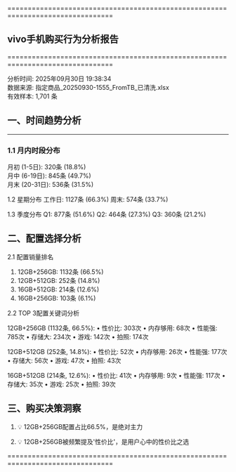 ================================================================================
## vivo手机购买行为分析报告
================================================================================

分析时间: 2025年09月30日 19:38:34<br>数据来源: 指定商品_20250930-1555_FromTB_已清洗.xlsx<br>有效样本: 1,701 条

## 一、时间趋势分析
--------------------------------------------------------------------------------

### 1.1 月内时段分布
  月初 (1-5日):   320条 (18.8%)<br>月中 (6-19日):  845条 (49.7%)<br>月末 (20-31日): 536条 (31.5%)

1.2 星期分布
  工作日: 1127条 (66.3%)
  周末:   574条 (33.7%)

1.3 季度分布
  Q1: 877条 (51.6%)
  Q2: 464条 (27.3%)
  Q3: 360条 (21.2%)

二、配置选择分析
--------------------------------------------------------------------------------

2.1 配置销量排名
  1. 12GB+256GB: 1132条 (66.5%)
  2. 12GB+512GB: 252条 (14.8%)
  3. 16GB+512GB: 214条 (12.6%)
  4. 16GB+256GB: 103条 (6.1%)

2.2 TOP 3配置关键词分析

  12GB+256GB (1132条, 66.5%):
    • 性价比: 303次
    • 内存够用: 68次
    • 性能强: 785次
    • 存储大: 234次
    • 游戏: 142次
    • 拍照: 174次

  12GB+512GB (252条, 14.8%):
    • 性价比: 52次
    • 内存够用: 26次
    • 性能强: 177次
    • 存储大: 56次
    • 游戏: 47次
    • 拍照: 43次

  16GB+512GB (214条, 12.6%):
    • 性价比: 41次
    • 内存够用: 9次
    • 性能强: 117次
    • 存储大: 35次
    • 游戏: 25次
    • 拍照: 39次

三、购买决策洞察
--------------------------------------------------------------------------------

1. 💡 12GB+256GB配置占比66.5%，是绝对主力

2. 💡 12GB+256GB被频繁提及'性价比'，是用户心中的性价比之选

================================================================================

